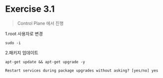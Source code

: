 # Exercise 3.1


> Control Plane 에서 진행

1.root 사용자로 변경

```
sudo -i
```

2.패키지 업데이트

```
apt-get update && apt-get upgrade -y
```

```
Restart services during package upgrades without asking? [yes/no] yes
```
